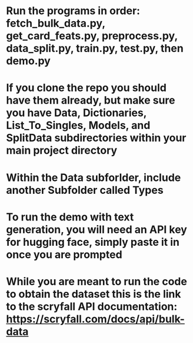 # Run the programs in order: fetch_bulk_data.py, get_card_feats.py, preprocess.py, data_split.py, train.py, test.py, then demo.py
# If you clone the repo you should have them already, but make sure you have Data, Dictionaries, List_To_Singles, Models, and SplitData subdirectories within your main project directory
# Within the Data subforlder, include another Subfolder called Types
# To run the demo with text generation, you will need an API key for hugging face, simply paste it in once you are prompted
# While you are meant to run the code to obtain the dataset this is the link to the scryfall API documentation: https://scryfall.com/docs/api/bulk-data